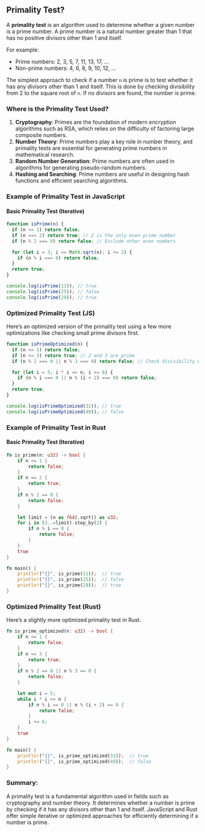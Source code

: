 ## Primality Test?

A **primality test** is an algorithm used to determine whether a given number is a prime number. A prime number is a natural number greater than 1 that has no positive divisors other than 1 and itself.

For example:

- Prime numbers: 2, 3, 5, 7, 11, 13, 17, ...
- Non-prime numbers: 4, 6, 8, 9, 10, 12, ...

The simplest approach to check if a number `n` is prime is to test whether it has any divisors other than 1 and itself. This is done by checking divisibility from 2 to the square root of `n`. If no divisors are found, the number is prime.

### Where is the Primality Test Used?

1. **Cryptography**: Primes are the foundation of modern encryption algorithms such as RSA, which relies on the difficulty of factoring large composite numbers.
2. **Number Theory**: Prime numbers play a key role in number theory, and primality tests are essential for generating prime numbers in mathematical research.
3. **Random Number Generation**: Prime numbers are often used in algorithms for generating pseudo-random numbers.
4. **Hashing and Searching**: Prime numbers are useful in designing hash functions and efficient searching algorithms.

### Example of Primality Test in JavaScript

#### Basic Primality Test (Iterative)

```javascript
function isPrime(n) {
  if (n <= 1) return false;
  if (n === 2) return true; // 2 is the only even prime number
  if (n % 2 === 0) return false; // Exclude other even numbers

  for (let i = 3; i <= Math.sqrt(n); i += 2) {
    if (n % i === 0) return false;
  }
  return true;
}

console.log(isPrime(11)); // true
console.log(isPrime(25)); // false
console.log(isPrime(29)); // true
```

### Optimized Primality Test (JS)

Here’s an optimized version of the primality test using a few more optimizations like checking small prime divisors first.

```javascript
function isPrimeOptimized(n) {
  if (n <= 1) return false;
  if (n <= 3) return true; // 2 and 3 are prime
  if (n % 2 === 0 || n % 3 === 0) return false; // Check divisibility by 2 and 3

  for (let i = 5; i * i <= n; i += 6) {
    if (n % i === 0 || n % (i + 2) === 0) return false;
  }
  return true;
}

console.log(isPrimeOptimized(31)); // true
console.log(isPrimeOptimized(49)); // false
```

### Example of Primality Test in Rust

#### Basic Primality Test (Iterative)

```rust
fn is_prime(n: u32) -> bool {
    if n <= 1 {
        return false;
    }
    if n == 2 {
        return true;
    }
    if n % 2 == 0 {
        return false;
    }

    let limit = (n as f64).sqrt() as u32;
    for i in (3..=limit).step_by(2) {
        if n % i == 0 {
            return false;
        }
    }
    true
}

fn main() {
    println!("{}", is_prime(11));  // true
    println!("{}", is_prime(25));  // false
    println!("{}", is_prime(29));  // true
}
```

### Optimized Primality Test (Rust)

Here’s a slightly more optimized primality test in Rust.

```rust
fn is_prime_optimized(n: u32) -> bool {
    if n <= 1 {
        return false;
    }
    if n <= 3 {
        return true;
    }
    if n % 2 == 0 || n % 3 == 0 {
        return false;
    }

    let mut i = 5;
    while i * i <= n {
        if n % i == 0 || n % (i + 2) == 0 {
            return false;
        }
        i += 6;
    }
    true
}

fn main() {
    println!("{}", is_prime_optimized(31));  // true
    println!("{}", is_prime_optimized(49));  // false
}
```

### Summary:

A primality test is a fundamental algorithm used in fields such as cryptography and number theory. It determines whether a number is prime by checking if it has any divisors other than 1 and itself. JavaScript and Rust offer simple iterative or optimized approaches for efficiently determining if a number is prime.
